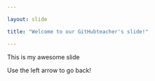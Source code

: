 ```yaml
---

layout: slide

title: "Welcome to our GitHubteacher's slide!"

---
```


This is my awesome slide

Use the left arrow to go back!

